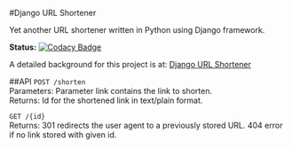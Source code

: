 #Django URL Shortener

Yet another URL shortener written in Python using Django framework. 

__Status:__
[![Codacy Badge](https://www.codacy.com/project/badge/3a1ad454fc31435880213eb516cd6e77)](https://www.codacy.com/app/c05mic/django-url-shortener)

A detailed background for this project is at: [Django URL Shortener](https://c05mic.wordpress.com/2015/02/10/implementing-an-url-shortener-using-djangopython/)

##API
`POST /shorten`
<br>Parameters: Parameter link contains the link to shorten.
<br>Returns: Id for the shortened link in text/plain format.

`GET /{id}`
<br>Returns: 301 redirects the user agent to a previously stored URL. 404 error if no link stored with given id.
